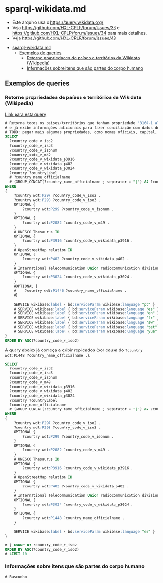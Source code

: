 # sparql-wikidata.md

- Este arquivo usa o https://query.wikidata.org/
- Veja https://github.com/HXL-CPLP/forum/issues/36 e https://github.com/HXL-CPLP/forum/issues/34
  para mais detalhes.
- Veja https://github.com/HXL-CPLP/forum/issues/43

<!-- TOC -->

- [sparql-wikidata.md](#sparql-wikidatamd)
    - [Exemplos de queries](#exemplos-de-queries)
        - [Retorne propriedades de países e territórios da Wikidata (Wikipedia)](#retorne-propriedades-de-países-e-territórios-da-wikidata-wikipedia)
        - [Informações sobre itens que são partes do corpo humano](#informações-sobre-itens-que-são-partes-do-corpo-humano)

<!-- /TOC -->


## Exemplos de queries

### Retorne propriedades de países e territórios da Wikidata (Wikipedia)

[Link para esta query](https://query.wikidata.org/#%23%20Retorna%20todos%20os%20pa%C3%ADses%2Fterrit%C3%B3rios%20que%20tenham%20propriedade%20%273166-1%20alpha-2%27%0A%23%20e%20j%C3%A1%20exibe%20informa%C3%A7%C3%B5es%20adicionais%20para%20fazer%20concilia%C3%A7%C3%A3o%20com%20dados%20do%20HXL-CPLP%0A%23%20TODO%3A%20pegar%20mais%20algumas%20propriedades%2C%20como%20nomes%20oficiais%2C%20capital%2C%20etc%0ASELECT%0A%20%20%3Fcountry_code_v_iso2%0A%20%20%3Fcountry_code_v_iso3%0A%20%20%3Fcountry_code_v_isonum%0A%20%20%3Fcountry_code_v_m49%0A%20%20%3Fcountry_code_v_wikidata_p3916%0A%20%20%3Fcountry_code_v_wikidata_p402%0A%20%20%3Fcountry_code_v_wikidata_p3024%0A%20%20%3Fcountry%20%3FcountryLabel%0A%20%20%23%20%3Fcountry_name_officialname%0A%20%20%23%20%28GROUP_CONCAT%28%3Fcountry_name_officialname%20%3B%20separator%20%3D%20%22%7C%22%29%20AS%20%3Fcountry_name_officialnames%29%0AWHERE%0A%7B%0A%20%20%20%20%3Fcountry%20wdt%3AP297%20%3Fcountry_code_v_iso2%20.%0A%20%20%20%20%3Fcountry%20wdt%3AP298%20%3Fcountry_code_v_iso3%20.%0A%20%20%20%20OPTIONAL%20%7B%0A%20%20%20%20%20%20%20%20%3Fcountry%20wdt%3AP299%20%3Fcountry_code_v_isonum%20.%0A%20%20%20%20%7D%0A%20%20%20%20OPTIONAL%20%7B%0A%20%20%20%20%20%20%20%20%3Fcountry%20wdt%3AP2082%20%3Fcountry_code_v_m49%20.%0A%20%20%20%20%7D%0A%20%20%20%20%23%20UNESCO%20Thesaurus%20ID%0A%20%20%20%20OPTIONAL%20%7B%0A%20%20%20%20%20%20%20%20%3Fcountry%20wdt%3AP3916%20%3Fcountry_code_v_wikidata_p3916%20.%0A%20%20%20%20%7D%0A%20%20%20%20%23%20OpenStreetMap%20relation%20ID%0A%20%20%20%20OPTIONAL%20%7B%0A%20%20%20%20%20%20%20%20%3Fcountry%20wdt%3AP402%20%3Fcountry_code_v_wikidata_p402%20.%0A%20%20%20%20%7D%0A%20%20%20%20%23%20International%20Telecommunication%20Union%20radiocommunication%20division%0A%20%20%20%20OPTIONAL%20%7B%0A%20%20%20%20%20%20%20%20%3Fcountry%20wdt%3AP3024%20%3Fcountry_code_v_wikidata_p3024%20.%0A%20%20%20%20%7D%0A%20%20%20%20%23OPTIONAL%20%7B%0A%20%20%20%20%23%20%20%20%20%3Fcountry%20wdt%3AP1448%20%3Fcountry_name_officialname%20.%0A%20%20%20%20%23%7D%0A%20%20%20%20%0A%20%20%20%20SERVICE%20wikibase%3Alabel%20%7B%20bd%3AserviceParam%20wikibase%3Alanguage%20%22pt%22%20%7D%0A%20%20%20%20%23%20SERVICE%20wikibase%3Alabel%20%7B%20bd%3AserviceParam%20wikibase%3Alanguage%20%22es%22%20%7D%0A%20%20%20%20%23%20SERVICE%20wikibase%3Alabel%20%7B%20bd%3AserviceParam%20wikibase%3Alanguage%20%22en%22%20%7D%0A%20%20%20%20%23%20SERVICE%20wikibase%3Alabel%20%7B%20bd%3AserviceParam%20wikibase%3Alanguage%20%22fr%22%20%7D%0A%20%20%20%20%23%20SERVICE%20wikibase%3Alabel%20%7B%20bd%3AserviceParam%20wikibase%3Alanguage%20%22sw%22%20%7D%0A%20%20%20%20%23%20SERVICE%20wikibase%3Alabel%20%7B%20bd%3AserviceParam%20wikibase%3Alanguage%20%22tet%22%20%7D%0A%20%20%20%20%23%20SERVICE%20wikibase%3Alabel%20%7B%20bd%3AserviceParam%20wikibase%3Alanguage%20%22yue%22%20%7D%0A%7D%0AORDER%20BY%20ASC%28%3Fcountry_code_v_iso2%29)

```sql
# Retorna todos os países/territórios que tenham propriedade '3166-1 alpha-2'
# e já exibe informações adicionais para fazer conciliação com dados do HXL-CPLP
# TODO: pegar mais algumas propriedades, como nomes oficiais, capital, etc
SELECT
  ?country_code_v_iso2
  ?country_code_v_iso3
  ?country_code_v_isonum
  ?country_code_v_m49
  ?country_code_v_wikidata_p3916
  ?country_code_v_wikidata_p402
  ?country_code_v_wikidata_p3024
  ?country ?countryLabel
  # ?country_name_officialname
  # (GROUP_CONCAT(?country_name_officialname ; separator = "|") AS ?country_name_officialnames)
WHERE
{
    ?country wdt:P297 ?country_code_v_iso2 .
    ?country wdt:P298 ?country_code_v_iso3 .
    OPTIONAL {
        ?country wdt:P299 ?country_code_v_isonum .
    }
    OPTIONAL {
        ?country wdt:P2082 ?country_code_v_m49 .
    }
    # UNESCO Thesaurus ID
    OPTIONAL {
        ?country wdt:P3916 ?country_code_v_wikidata_p3916 .
    }
    # OpenStreetMap relation ID
    OPTIONAL {
        ?country wdt:P402 ?country_code_v_wikidata_p402 .
    }
    # International Telecommunication Union radiocommunication division
    OPTIONAL {
        ?country wdt:P3024 ?country_code_v_wikidata_p3024 .
    }
    #OPTIONAL {
    #    ?country wdt:P1448 ?country_name_officialname .
    #}
    
    SERVICE wikibase:label { bd:serviceParam wikibase:language "pt" }
    # SERVICE wikibase:label { bd:serviceParam wikibase:language "es" }
    # SERVICE wikibase:label { bd:serviceParam wikibase:language "en" }
    # SERVICE wikibase:label { bd:serviceParam wikibase:language "fr" }
    # SERVICE wikibase:label { bd:serviceParam wikibase:language "sw" }
    # SERVICE wikibase:label { bd:serviceParam wikibase:language "tet" }
    # SERVICE wikibase:label { bd:serviceParam wikibase:language "yue" }
}
ORDER BY ASC(?country_code_v_iso2)

```

A query abaixo já começa a exibir replicados (por causa do
`?country wdt:P1448 ?country_name_officialname .`).

```sql
SELECT
  ?country_code_v_iso2
  ?country_code_v_iso3
  ?country_code_v_isonum
  ?country_code_v_m49
  ?country_code_v_wikidata_p3916
  ?country_code_v_wikidata_p402
  ?country_code_v_wikidata_p3024
  ?country ?countryLabel
  ?country_name_officialname
  # (GROUP_CONCAT(?country_name_officialname ; separator = "|") AS ?country_name_officialnames)
WHERE
{
    ?country wdt:P297 ?country_code_v_iso2 .
    ?country wdt:P298 ?country_code_v_iso3 .
    OPTIONAL {
        ?country wdt:P299 ?country_code_v_isonum .
    }
    OPTIONAL {
        ?country wdt:P2082 ?country_code_v_m49 .
    }
    # UNESCO Thesaurus ID
    OPTIONAL {
        ?country wdt:P3916 ?country_code_v_wikidata_p3916 .
    }
    # OpenStreetMap relation ID
    OPTIONAL {
        ?country wdt:P402 ?country_code_v_wikidata_p402 .
    }
    # International Telecommunication Union radiocommunication division
    OPTIONAL {
        ?country wdt:P3024 ?country_code_v_wikidata_p3024 .
    }
    OPTIONAL {
        ?country wdt:P1448 ?country_name_officialname .
    }
    
    SERVICE wikibase:label { bd:serviceParam wikibase:language "en" }
}

# } GROUP BY ?country_code_v_iso2
ORDER BY ASC(?country_code_v_iso2)
# LIMIT 10

```

### Informações sobre itens que são partes do corpo humano


```sql
# Rascunho
```